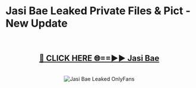 # Jasi Bae Leaked Private Files & Pict - New Update
<br>
<div align="center">
<h2><a href="https://mediafilles.blogspot.com/?title=Jasi_Bae" rel="nofollow">🔴 CLICK HERE 🌐==►► Jasi Bae</a></h2>
<br>
<a href="https://mediafilles.blogspot.com/?title=Jasi_Bae" rel="nofollow" data-target="animated-image.originalLink"><img src="https://i.ibb.co.com/WyWwxjT/player-gif2.gif" alt="Jasi Bae Leaked OnlyFans" style="max-width: 100%; display: inline-block;" data-target="animated-image.originalImage"></a>
</div>
<br>